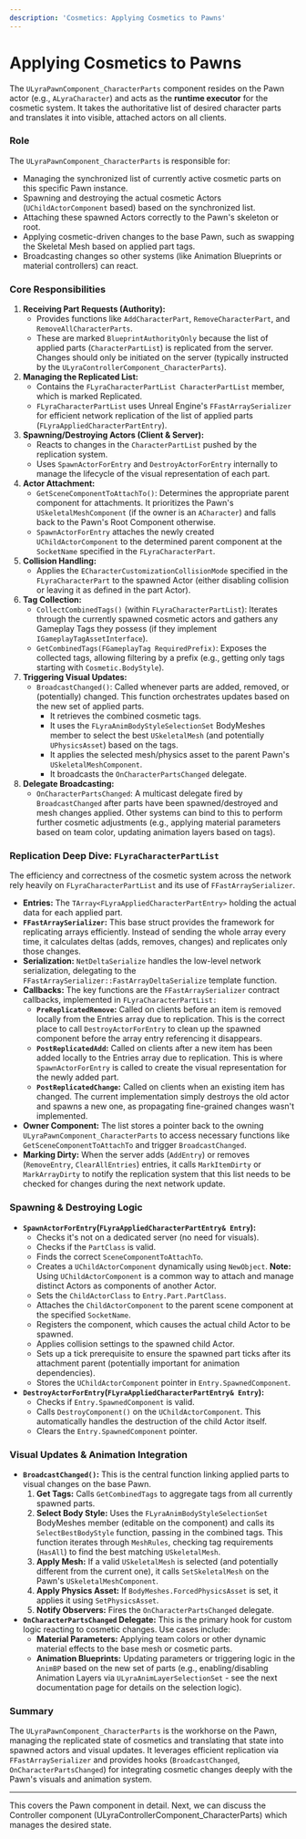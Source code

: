 ```yaml
---
description: 'Cosmetics: Applying Cosmetics to Pawns'
---
```


# Applying Cosmetics to Pawns

The `ULyraPawnComponent_CharacterParts` component resides on the Pawn actor (e.g., `ALyraCharacter`) and acts as the **runtime executor** for the cosmetic system. It takes the authoritative list of desired character parts and translates it into visible, attached actors on all clients.

### Role

The `ULyraPawnComponent_CharacterParts` is responsible for:

* Managing the synchronized list of currently active cosmetic parts on this specific Pawn instance.
* Spawning and destroying the actual cosmetic Actors (`UChildActorComponent` based) based on the synchronized list.
* Attaching these spawned Actors correctly to the Pawn's skeleton or root.
* Applying cosmetic-driven changes to the base Pawn, such as swapping the Skeletal Mesh based on applied part tags.
* Broadcasting changes so other systems (like Animation Blueprints or material controllers) can react.

### Core Responsibilities

1. **Receiving Part Requests (Authority):**
   * Provides functions like `AddCharacterPart`, `RemoveCharacterPart`, and `RemoveAllCharacterParts`.
   * These are marked `BlueprintAuthorityOnly` because the list of applied parts (`CharacterPartList`) is replicated from the server. Changes should only be initiated on the server (typically instructed by the `ULyraControllerComponent_CharacterParts`).
2. **Managing the Replicated List:**
   * Contains the `FLyraCharacterPartList CharacterPartList` member, which is marked Replicated.
   * `FLyraCharacterPartList` uses Unreal Engine's `FFastArraySerializer` for efficient network replication of the list of applied parts (`FLyraAppliedCharacterPartEntry`).
3. **Spawning/Destroying Actors (Client & Server):**
   * Reacts to changes in the `CharacterPartList` pushed by the replication system.
   * Uses `SpawnActorForEntry` and `DestroyActorForEntry` internally to manage the lifecycle of the visual representation of each part.
4. **Actor Attachment:**
   * `GetSceneComponentToAttachTo()`: Determines the appropriate parent component for attachments. It prioritizes the Pawn's `USkeletalMeshComponent` (if the owner is an `ACharacter`) and falls back to the Pawn's Root Component otherwise.
   * `SpawnActorForEntry` attaches the newly created `UChildActorComponent` to the determined parent component at the `SocketName` specified in the `FLyraCharacterPart`.
5. **Collision Handling:**
   * Applies the `ECharacterCustomizationCollisionMode` specified in the `FLyraCharacterPart` to the spawned Actor (either disabling collision or leaving it as defined in the part Actor).
6. **Tag Collection:**
   * `CollectCombinedTags()` (within `FLyraCharacterPartList`): Iterates through the currently spawned cosmetic actors and gathers any Gameplay Tags they possess (if they implement `IGameplayTagAssetInterface`).
   * `GetCombinedTags(FGameplayTag RequiredPrefix)`: Exposes the collected tags, allowing filtering by a prefix (e.g., getting only tags starting with `Cosmetic.BodyStyle`).
7. **Triggering Visual Updates:**
   * `BroadcastChanged()`: Called whenever parts are added, removed, or (potentially) changed. This function orchestrates updates based on the new set of applied parts.
     * It retrieves the combined cosmetic tags.
     * It uses the `FLyraAnimBodyStyleSelectionSet` BodyMeshes member to select the best `USkeletalMesh` (and potentially `UPhysicsAsset`) based on the tags.
     * It applies the selected mesh/physics asset to the parent Pawn's `USkeletalMeshComponent`.
     * It broadcasts the `OnCharacterPartsChanged` delegate.
8. **Delegate Broadcasting:**
   * `OnCharacterPartsChanged`: A multicast delegate fired by `BroadcastChanged` after parts have been spawned/destroyed and mesh changes applied. Other systems can bind to this to perform further cosmetic adjustments (e.g., applying material parameters based on team color, updating animation layers based on tags).

### Replication Deep Dive: `FLyraCharacterPartList`

The efficiency and correctness of the cosmetic system across the network rely heavily on `FLyraCharacterPartList` and its use of `FFastArraySerializer`.

* **Entries:** The `TArray<FLyraAppliedCharacterPartEntry>` holding the actual data for each applied part.
* **`FFastArraySerializer`:** This base struct provides the framework for replicating arrays efficiently. Instead of sending the whole array every time, it calculates deltas (adds, removes, changes) and replicates only those changes.
* **Serialization:** `NetDeltaSerialize` handles the low-level network serialization, delegating to the `FFastArraySerializer::FastArrayDeltaSerialize` template function.
* **Callbacks:** The key functions are the `FFastArraySerializer` contract callbacks, implemented in `FLyraCharacterPartList:`
  * **`PreReplicatedRemove`:** Called on clients before an item is removed locally from the Entries array due to replication. This is the correct place to call `DestroyActorForEntry` to clean up the spawned component before the array entry referencing it disappears.
  * **`PostReplicatedAdd`:** Called on clients after a new item has been added locally to the Entries array due to replication. This is where `SpawnActorForEntry` is called to create the visual representation for the newly added part.
  * **`PostReplicatedChange`:** Called on clients when an existing item has changed. The current implementation simply destroys the old actor and spawns a new one, as propagating fine-grained changes wasn't implemented.
* **Owner Component:** The list stores a pointer back to the owning `ULyraPawnComponent_CharacterParts` to access necessary functions like `GetSceneComponentToAttachTo` and trigger `BroadcastChanged`.
* **Marking Dirty:** When the server adds (`AddEntry`) or removes (`RemoveEntry`, `ClearAllEntries`) entries, it calls `MarkItemDirty` or `MarkArrayDirty` to notify the replication system that this list needs to be checked for changes during the next network update.

### Spawning & Destroying Logic

* **`SpawnActorForEntry`(`FLyraAppliedCharacterPartEntry& Entry`):**
  * Checks it's not on a dedicated server (no need for visuals).
  * Checks if the `PartClass` is valid.
  * Finds the correct `SceneComponentToAttachTo`.
  * Creates a `UChildActorComponent` dynamically using `NewObject`. **Note:** Using `UChildActorComponent` is a common way to attach and manage distinct Actors as components of another Actor.
  * Sets the `ChildActorClass` to `Entry.Part.PartClass`.
  * Attaches the `ChildActorComponent` to the parent scene component at the specified `SocketName`.
  * Registers the component, which causes the actual child Actor to be spawned.
  * Applies collision settings to the spawned child Actor.
  * Sets up a tick prerequisite to ensure the spawned part ticks after its attachment parent (potentially important for animation dependencies).
  * Stores the `UChildActorComponent` pointer in `Entry.SpawnedComponent`.
* **`DestroyActorForEntry`(`FLyraAppliedCharacterPartEntry& Entry`):**
  * Checks if `Entry.SpawnedComponent` is valid.
  * Calls `DestroyComponent()` on the `UChildActorComponent`. This automatically handles the destruction of the child Actor itself.
  * Clears the `Entry.SpawnedComponent` pointer.

### Visual Updates & Animation Integration

* **`BroadcastChanged()`:** This is the central function linking applied parts to visual changes on the base Pawn.
  1. **Get Tags:** Calls `GetCombinedTags` to aggregate tags from all currently spawned parts.
  2. **Select Body Style:** Uses the `FLyraAnimBodyStyleSelectionSet` BodyMeshes member (editable on the component) and calls its `SelectBestBodyStyle` function, passing in the combined tags. This function iterates through `MeshRules`, checking tag requirements (`HasAll`) to find the best matching `USkeletalMesh`.
  3. **Apply Mesh:** If a valid `USkeletalMesh` is selected (and potentially different from the current one), it calls `SetSkeletalMesh` on the Pawn's `USkeletalMeshComponent`.
  4. **Apply Physics Asset:** If `BodyMeshes.ForcedPhysicsAsset` is set, it applies it using `SetPhysicsAsset`.
  5. **Notify Observers:** Fires the `OnCharacterPartsChanged` delegate.
* **`OnCharacterPartsChanged` Delegate:** This is the primary hook for custom logic reacting to cosmetic changes. Use cases include:
  * **Material Parameters:** Applying team colors or other dynamic material effects to the base mesh or cosmetic parts.
  * **Animation Blueprints:** Updating parameters or triggering logic in the `AnimBP` based on the new set of parts (e.g., enabling/disabling Animation Layers via `ULyraAnimLayerSelectionSet` - see the next documentation page for details on the selection logic).

### Summary

The `ULyraPawnComponent_CharacterParts` is the workhorse on the Pawn, managing the replicated state of cosmetics and translating that state into spawned actors and visual updates. It leverages efficient replication via `FFastArraySerializer` and provides hooks (`BroadcastChanged`, `OnCharacterPartsChanged`) for integrating cosmetic changes deeply with the Pawn's visuals and animation system.

***

This covers the Pawn component in detail. Next, we can discuss the Controller component (ULyraControllerComponent\_CharacterParts) which manages the desired state.
